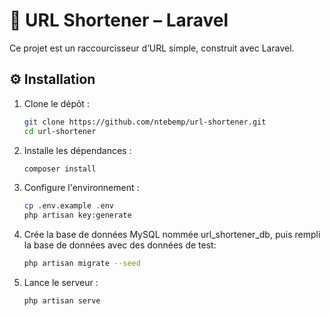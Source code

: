 # 🔗 URL Shortener – Laravel

Ce projet est un raccourcisseur d’URL simple, construit avec Laravel.

## ⚙️ Installation

1. Clone le dépôt :
   ```bash
   git clone https://github.com/ntebemp/url-shortener.git
   cd url-shortener

2. Installe les dépendances :
   ```bash
   composer install

3. Configure l'environnement :
    ```bash
    cp .env.example .env
    php artisan key:generate


4. Crée la base de données MySQL nommée url_shortener_db, puis rempli la base de données avec des données de test:
    ```bash
    php artisan migrate --seed


5. Lance le serveur :
    ```bash
    php artisan serve